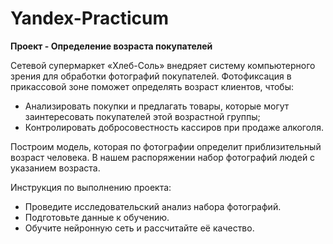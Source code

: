 # Yandex-Practicum

**Проект - Определение возраста покупателей**

Сетевой супермаркет «Хлеб-Соль» внедряет систему компьютерного зрения для обработки фотографий покупателей. Фотофиксация в прикассовой зоне поможет определять возраст клиентов, чтобы:
* Анализировать покупки и предлагать товары, которые могут заинтересовать покупателей этой возрастной группы;
* Контролировать добросовестность кассиров при продаже алкоголя.

Построим модель, которая по фотографии определит приблизительный возраст человека. В нашем распоряжении набор фотографий людей с указанием возраста.

Инструкция по выполнению проекта:
* Проведите исследовательский анализ набора фотографий.
* Подготовьте данные к обучению.
* Обучите нейронную сеть и рассчитайте её качество.